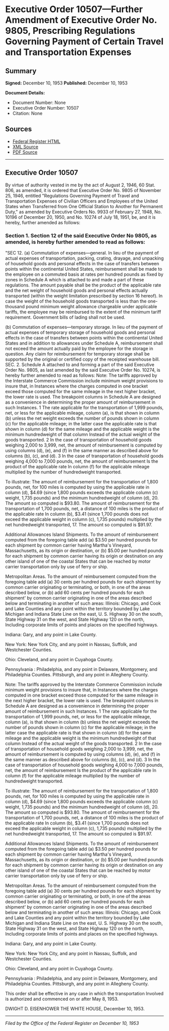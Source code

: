 # Executive Order 10507—Further Amendment of Executive Order No. 9805, Prescribing Regulations Governing Payment of Certain Travel and Transportation Expenses

## Summary

**Signed:** December 10, 1953
**Published:** December 10, 1953

**Document Details:**
- Document Number: None
- Executive Order Number: 10507
- Citation: None

## Sources
- [Federal Register HTML](https://www.presidency.ucsb.edu/documents/executive-order-10507-further-amendment-executive-order-no-9805-prescribing-regulations)
- [XML Source](None)
- [PDF Source](None)

---

## Executive Order 10507

By virtue of authority vested in me by the act of August 2, 1946, 60 Stat. 806, as amended, it is ordered that Executive Order No. 9805 of November 25, 1946, entitled "Regulations Governing Payment of Travel and Transportation Expenses of Civilian Officers and Employees of the United States when Transferred from One Official Station to Another for Permanent Duty," as amended by Executive Orders No. 9933 of February 27, 1948, No. 10196 of December 20, 1950, and No. 10274 of July 18, 1951, be, and it is hereby, further amended as follows:
### Section 1. Section 12 of the said Executive Order No 9805, as amended, is hereby further amended to read as follows:

"SEC 12. (a) Commutation of expenses—general. In lieu of the payment of actual expenses of transportation, packing, crating, drayage, and unpacking of household goods and personal effects in the case of transfers between points within the continental United States, reimbursement shall be made to the employee on a commuted basis at rates per hundred pounds as fixed by zones in Schedule A which is attached to and made a part of these regulations. The amount payable shall be the product of the applicable rate and the net weight of household goods and personal effects actually transported (within the weight limitation prescribed by section 16 hereof). In case the weight of the household goods transported is less than the one-thousand pound minimum weight allowance chargeable under applicable tariffs, the employee may be reimbursed to the extent of the minimum tariff requirement. Government bills of lading shall not be used.

(b) Commutation of expenses—temporary storage. In lieu of the payment of actual expenses of temporary storage of household goods and personal effects in the case of transfers between points within the continental United States and in addition to allowances under Schedule A, reimbursement shall not exceed the amount actually paid by the employee for the storage in question. Any claim for reimbursement for temporary storage shall be supported by the original or certified copy of the receipted warehouse bill.
SEC. 2. Schedule A attached to and forming a part of the said Executive Order No. 9805, as last amended by the said Executive Order No. 10274, is hereby further amended to read as follows:
Note: The tariffs approved by the Interstate Commerce Commission include minimum weight provisions to insure that, in Instances where the charges computed in one bracket exceed those computed for the same mileage in the next higher bracket, the lower rate is used. The breakpoint columns in Schedule A are designed as a convenience in determining the proper amount of reimbursement in such Instances.
1 The rate applicable for the transportation of 1,999 pounds, net, or less for the applicable mileage, column (a), is that shown in column (b) unless the net weight exceeds the number of pounds shown in column (c) for the applicable mileage; in the latter case the applicable rate is that shown in column (d) for the same mileage and the applicable weight is the minimum hundredweight of that column Instead of the actual weight of the goods transported.
2 In the case of transportation of household goods weighing 2,000 to 3,999, net, the amount of reimbursement is computed by using columns (d), (e), and (f) in the same manner as described above for columns (b), (c), and (d).
3 In the case of transportation of household goods weighing 4,000 to 7,000 pounds, net, the amount of reimbursement Is the product of the applicable rate In column (f) for the applicable mileage multiplied by the number of hundredweight transported.

To illustrate: The amount of reimbursement for the transportation of 1,800 pounds, net, for 100 miles is computed by using the applicable rate in column (d), $4.69 (since 1,800 pounds exceeds the applicable column (c) weight, 1,735 pounds) and the minimum hundredweight of column (d), 20. The amount so computed is $93.80. The amount of reimbursement for the transportation of 1,700 pounds, net, a distance of 100 miles is the product of the applicable rate In column (b), $3.41 (since 1,700 pounds does not exceed the applicable weight in column (c), 1,735 pounds) multiplied by the net hundredweight transported, 17. The amount so computed is $91.97.

Additional Allowances
Island Shipments. To the amount of reimbursement computed from the foregoing table add (a) $3.50 per hundred pounds for each shipment by common carrier having Martha's Vineyard, Massachusetts, as its origin or destination, or (b) $5.00 per hundred pounds for each shipment by common carrier having its origin or destination on any other island of one of the coastal States that can be reached by motor carrier transportation only by use of ferry or ship.

Metropolitan Areas. To the amount of reimbursement computed from the foregoing table add (a) 30 cents per hundred pounds for each shipment by common carrier originating or terminating, or both, in one of the areas described below, or (b) add 60 cents per hundred pounds for each shipment' by common carrier originating in one of the areas described below and terminating in another of such areas:
Illinois: Chicago, and Cook and Lake Counties and any point within the territory bounded by Lake Michigan and Indiana State Line on the east, U. S. Highway 30 on the south, State Highway 31 on the west, and State Highway 120 on the north, Including corporate limits of points and places on the specified highways.

Indiana: Gary, and any point in Lake County.

New York: New York City, and any point in Nassau, Suffolk, and Westchester Counties.

Ohio: Cleveland, and any point in Cuyahoga County.

Pennsylvania : Philadelphia, and any point in Delaware, Montgomery, and Philadelphia Counties. Pittsburgh, and any point in Allegheny County.

Note: The tariffs approved by the Interstate Commerce Commission include minimum weight provisions to insure that, in Instances where the charges computed in one bracket exceed those computed for the same mileage in the next higher bracket, the lower rate is used. The breakpoint columns in Schedule A are designed as a convenience in determining the proper amount of reimbursement in such Instances.
1 The rate applicable for the transportation of 1,999 pounds, net, or less for the applicable mileage, column (a), is that shown in column (b) unless the net weight exceeds the number of pounds shown in column (c) for the applicable mileage; in the latter case the applicable rate is that shown in column (d) for the same mileage and the applicable weight is the minimum hundredweight of that column Instead of the actual weight of the goods transported.
2 In the case of transportation of household goods weighing 2,000 to 3,999, net, the amount of reimbursement is computed by using columns (d), (e), and (f) in the same manner as described above for columns (b), (c), and (d).
3 In the case of transportation of household goods weighing 4,000 to 7,000 pounds, net, the amount of reimbursement Is the product of the applicable rate In column (f) for the applicable mileage multiplied by the number of hundredweight transported.

To illustrate: The amount of reimbursement for the transportation of 1,800 pounds, net, for 100 miles is computed by using the applicable rate in column (d), $4.69 (since 1,800 pounds exceeds the applicable column (c) weight, 1,735 pounds) and the minimum hundredweight of column (d), 20. The amount so computed is $93.80. The amount of reimbursement for the transportation of 1,700 pounds, net, a distance of 100 miles is the product of the applicable rate In column (b), $3.41 (since 1,700 pounds does not exceed the applicable weight in column (c), 1,735 pounds) multiplied by the net hundredweight transported, 17. The amount so computed is $91.97.

Additional Allowances
Island Shipments. To the amount of reimbursement computed from the foregoing table add (a) $3.50 per hundred pounds for each shipment by common carrier having Martha's Vineyard, Massachusetts, as its origin or destination, or (b) $5.00 per hundred pounds for each shipment by common carrier having its origin or destination on any other island of one of the coastal States that can be reached by motor carrier transportation only by use of ferry or ship.

Metropolitan Areas. To the amount of reimbursement computed from the foregoing table add (a) 30 cents per hundred pounds for each shipment by common carrier originating or terminating, or both, in one of the areas described below, or (b) add 60 cents per hundred pounds for each shipment' by common carrier originating in one of the areas described below and terminating in another of such areas:
Illinois: Chicago, and Cook and Lake Counties and any point within the territory bounded by Lake Michigan and Indiana State Line on the east, U. S. Highway 30 on the south, State Highway 31 on the west, and State Highway 120 on the north, Including corporate limits of points and places on the specified highways.

Indiana: Gary, and any point in Lake County.

New York: New York City, and any point in Nassau, Suffolk, and Westchester Counties.

Ohio: Cleveland, and any point in Cuyahoga County.

Pennsylvania : Philadelphia, and any point in Delaware, Montgomery, and Philadelphia Counties. Pittsburgh, and any point in Allegheny County.

This order shall be effective in any case in which the transportation Involved is authorized and commenced on or after May 8, 1953.

DWIGHT D. EISENHOWER
THE WHITE HOUSE,
December 10, 1953.

---

*Filed by the Office of the Federal Register on December 10, 1953*
